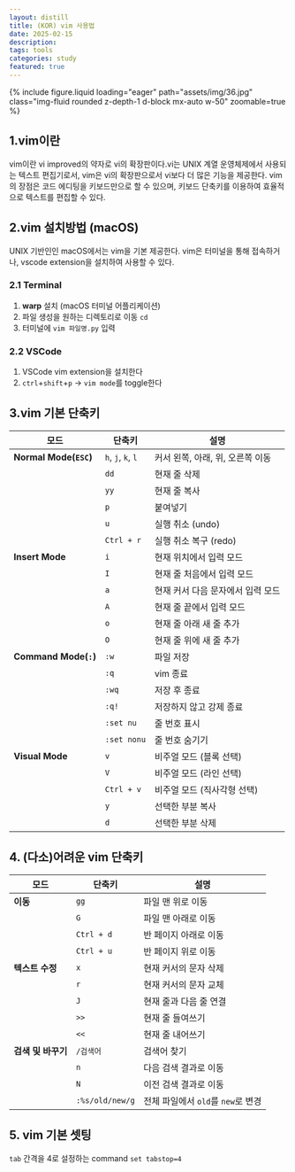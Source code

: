 ```yaml
---
layout: distill
title: (KOR) vim 사용법
date: 2025-02-15
description:
tags: tools
categories: study
featured: true
---
```



{% include figure.liquid loading="eager" path="assets/img/36.jpg" class="img-fluid rounded z-depth-1 d-block mx-auto w-50" zoomable=true %}



## 1.vim이란

vim이란 vi improved의 약자로 vi의 확장판이다.vi는 UNIX 계열 운영체제에서 사용되는 텍스트 편집기로서, vim은 vi의 확장판으로서 vi보다 더 많은 기능을 제공한다. vim의 장점은 코드 에디팅을 키보드만으로 할 수 있으며, 키보드 단축키를 이용하여 효율적으로 텍스트를 편집할 수 있다.

## 2.vim 설치방법 (macOS)

UNIX 기반인인 macOS에서는 vim을 기본 제공한다. vim은 터미널을 통해 접속하거나, vscode extension을 설치하여 사용할 수 있다.

### 2.1 Terminal

1. **warp** 설치 (macOS 터미널 어플리케이션)
2. 파일 생성을 원하는 디렉토리로 이동 `cd`
3. 터미널에 `vim 파일명.py` 입력

### 2.2 VSCode

1. VSCode vim extension을 설치한다
2. `ctrl`+`shift`+`p` -> `vim mode`를 toggle한다

## 3.vim 기본 단축키


| **모드**     | **단축키**    | **설명** |
|-------------|------------|---------|
| **Normal Mode(`ESC`)** | `h`, `j`, `k`, `l` | 커서 왼쪽, 아래, 위, 오른쪽 이동 |
|             | `dd`       | 현재 줄 삭제 |
|             | `yy`       | 현재 줄 복사 |
|             | `p`        | 붙여넣기 |
|             | `u`        | 실행 취소 (undo) |
|             | `Ctrl + r` | 실행 취소 복구 (redo) |
| **Insert Mode** | `i`        | 현재 위치에서 입력 모드 |
|             | `I`        | 현재 줄 처음에서 입력 모드 |
|             | `a`        | 현재 커서 다음 문자에서 입력 모드 |
|             | `A`        | 현재 줄 끝에서 입력 모드 |
|             | `o`        | 현재 줄 아래 새 줄 추가 |
|             | `O`        | 현재 줄 위에 새 줄 추가 |
| **Command Mode(`:`)** | `:w`       | 파일 저장 |
|             | `:q`       | vim 종료 |
|             | `:wq`      | 저장 후 종료 |
|             | `:q!`      | 저장하지 않고 강제 종료 |
|             | `:set nu`  | 줄 번호 표시 |
|             | `:set nonu` | 줄 번호 숨기기 |
| **Visual Mode** | `v`          | 비주얼 모드 (블록 선택) |
|             | `V`          | 비주얼 모드 (라인 선택) |
|             | `Ctrl + v`   | 비주얼 모드 (직사각형 선택) |
|             | `y`          | 선택한 부분 복사 |
|             | `d`          | 선택한 부분 삭제 |


## 4. (다소)어려운 vim 단축키  

| **모드**     | **단축키**      | **설명** |
|-------------|--------------|---------|
| **이동**     | `gg`         | 파일 맨 위로 이동 |
|             | `G`          | 파일 맨 아래로 이동 |
|             | `Ctrl + d`   | 반 페이지 아래로 이동 |
|             | `Ctrl + u`   | 반 페이지 위로 이동 |
| **텍스트 수정** | `x`          | 현재 커서의 문자 삭제 |
|             | `r`          | 현재 커서의 문자 교체 |
|             | `J`          | 현재 줄과 다음 줄 연결 |
|             | `>>`         | 현재 줄 들여쓰기 |
|             | `<<`         | 현재 줄 내어쓰기 |
| **검색 및 바꾸기** | `/검색어`     | 검색어 찾기 |
|             | `n`          | 다음 검색 결과로 이동 |
|             | `N`          | 이전 검색 결과로 이동 |
|             | `:%s/old/new/g` | 전체 파일에서 `old`를 `new`로 변경 |


## 5. vim 기본 셋팅

`tab` 간격을 4로 설정하는 command
```set tabstop=4```